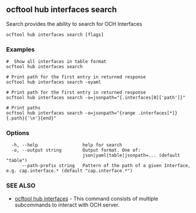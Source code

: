 ## ocftool hub interfaces search

Search provides the ability to search for OCH Interfaces

```
ocftool hub interfaces search [flags]
```

### Examples

```
#  Show all interfaces in table format
ocftool hub interfaces search

# Print path for the first entry in returned response 
ocftool hub interfaces search -oyaml

# Print path for the first entry in returned response 
ocftool hub interfaces search -o=jsonpath="{.interfaces[0]['path']}"

# Print paths
ocftool hub interfaces search -o=jsonpath="{range .interfaces[*]}{.path}{'\n'}{end}"

```

### Options

```
  -h, --help                 help for search
  -o, --output string        Output format. One of:
                             json|yaml|table|jsonpath=... (default "table")
      --path-prefix string   Pattern of the path of a given Interface, e.g. cap.interface.* (default "cap.interface.*")
```

### SEE ALSO

* [ocftool hub interfaces](ocftool_hub_interfaces.md)	 - This command consists of multiple subcommands to interact with OCH server.

